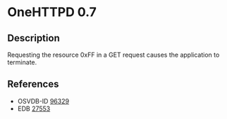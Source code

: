 # OneHTTPD 0.7

## Description
Requesting the resource 0xFF in a GET request causes the application to terminate.

## References
* OSVDB-ID [96329](http://osvdb.org/show/osvdb/96329)
* EDB [27553](http://www.exploit-db.com/exploits/27553/)

